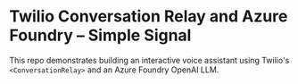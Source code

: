 # Twilio Conversation Relay and Azure Foundry – Simple Signal

This repo demonstrates building an interactive voice assistant using Twilio's `<ConversationRelay>` and an Azure Foundry OpenAI LLM.
